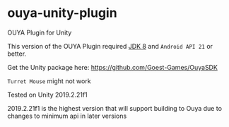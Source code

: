 # ouya-unity-plugin

OUYA Plugin for Unity

This version of the OUYA Plugin required [JDK 8](http://www.oracle.com/technetwork/java/javase/downloads/index.html) and `Android API 21` or better.

Get the Unity package here: https://github.com/Goest-Games/OuyaSDK

`Turret Mouse` might not work

Tested on Unity 2019.2.21f1

2019.2.21f1 is the highest version that will support building to Ouya due to changes to minimum api in later versions
